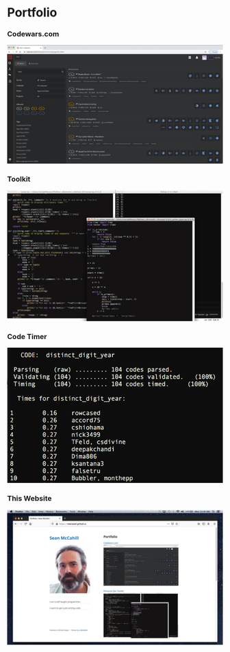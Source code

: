 # Portfolio

<h3>Codewars.com</h3>
<a href="https://rowcased.github.io/codewars.html">
  <img {size: 10} src="images/codewars kata.png?raw=true"/>
</a>

<h3>Toolkit</h3>
<a href="https://rowcased.github.io/toolkit.html">
  <img src="images/dev_toolz.png?raw=true"/>
</a>

<h3>Code Timer</h3>
<a href="https://rowcased.github.io/code_timer.html">
  <img src="images/timer_screen_shot.png?raw=true"/>
</a>

<h3>This Website</h3>
<a href="https://rowcased.github.io/portfolio.html">
  <img src="images/portfolio_screen_shot.png?raw=true"/>
</a>
